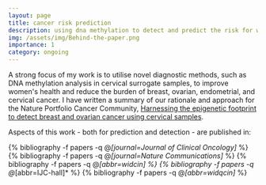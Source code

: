 ```yaml
---
layout: page
title: cancer risk prediction
description: using dna methylation to detect and predict the risk for women's cancers
img: /assets/img/Behind-the-paper.png
importance: 1
category: ongoing
---
```


A strong focus of my work is to utilise novel diagnostic methods, such as DNA methylation analysis in cervical surrogate samples, to improve women's health and reduce the burden of breast, ovarian, endometrial, and cervical cancer. I have written a summary of our rationale and approach for the Nature Portfolio Cancer Community, [Harnessing the epigenetic footprint to detect breast and ovarian cancer using cervical samples](https://cancercommunity.nature.com/posts/harnessing-the-epigenetic-footprint-to-detect-breast-and-ovarian-cancer-using-cervical-samples).

Aspects of this work - both for prediction and detection - are published in:

<div class="publications">
  
  {% bibliography -f papers -q @*[journal=Journal of Clinical Oncology]* %}
  {% bibliography -f papers -q @*[journal=Nature Communications]* %}
  {% bibliography -f papers -q @*[abbr=widcin] %}
  {% bibliography -f papers -q @*[abbr=IJC-hall]* %}
  {% bibliography -f papers -q @*[abbr=widqcin]* %}

</div>